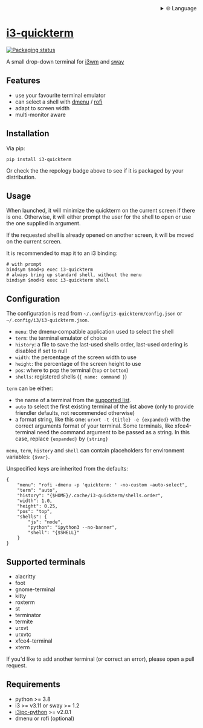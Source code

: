 
<div align="right">
  <details>
    <summary >🌐 Language</summary>
    <div>
      <div align="center">
        <a href="https://openaitx.github.io/view.html?user=lbonn&project=i3-quickterm&lang=en">English</a>
        | <a href="https://openaitx.github.io/view.html?user=lbonn&project=i3-quickterm&lang=zh-CN">简体中文</a>
        | <a href="https://openaitx.github.io/view.html?user=lbonn&project=i3-quickterm&lang=zh-TW">繁體中文</a>
        | <a href="https://openaitx.github.io/view.html?user=lbonn&project=i3-quickterm&lang=ja">日本語</a>
        | <a href="https://openaitx.github.io/view.html?user=lbonn&project=i3-quickterm&lang=ko">한국어</a>
        | <a href="https://openaitx.github.io/view.html?user=lbonn&project=i3-quickterm&lang=hi">हिन्दी</a>
        | <a href="https://openaitx.github.io/view.html?user=lbonn&project=i3-quickterm&lang=th">ไทย</a>
        | <a href="https://openaitx.github.io/view.html?user=lbonn&project=i3-quickterm&lang=fr">Français</a>
        | <a href="https://openaitx.github.io/view.html?user=lbonn&project=i3-quickterm&lang=de">Deutsch</a>
        | <a href="https://openaitx.github.io/view.html?user=lbonn&project=i3-quickterm&lang=es">Español</a>
        | <a href="https://openaitx.github.io/view.html?user=lbonn&project=i3-quickterm&lang=it">Italiano</a>
        | <a href="https://openaitx.github.io/view.html?user=lbonn&project=i3-quickterm&lang=ru">Русский</a>
        | <a href="https://openaitx.github.io/view.html?user=lbonn&project=i3-quickterm&lang=pt">Português</a>
        | <a href="https://openaitx.github.io/view.html?user=lbonn&project=i3-quickterm&lang=nl">Nederlands</a>
        | <a href="https://openaitx.github.io/view.html?user=lbonn&project=i3-quickterm&lang=pl">Polski</a>
        | <a href="https://openaitx.github.io/view.html?user=lbonn&project=i3-quickterm&lang=ar">العربية</a>
        | <a href="https://openaitx.github.io/view.html?user=lbonn&project=i3-quickterm&lang=fa">فارسی</a>
        | <a href="https://openaitx.github.io/view.html?user=lbonn&project=i3-quickterm&lang=tr">Türkçe</a>
        | <a href="https://openaitx.github.io/view.html?user=lbonn&project=i3-quickterm&lang=vi">Tiếng Việt</a>
        | <a href="https://openaitx.github.io/view.html?user=lbonn&project=i3-quickterm&lang=id">Bahasa Indonesia</a>
        | <a href="https://openaitx.github.io/view.html?user=lbonn&project=i3-quickterm&lang=as">অসমীয়া</
      </div>
    </div>
  </details>
</div>

# i3-quickterm

[![Packaging status](https://repology.org/badge/vertical-allrepos/python:i3-quickterm.svg)](https://repology.org/project/python:i3-quickterm/versions)

A small drop-down terminal for [i3wm](https://i3wm.org/) and [sway](https://swaywm.org/)

## Features

* use your favourite terminal emulator
* can select a shell with [dmenu](http://tools.suckless.org/dmenu/) / [rofi](https://github.com/DaveDavenport/rofi)
* adapt to screen width
* multi-monitor aware

## Installation

Via pip:

```
pip install i3-quickterm
```

Or check the the repology badge above to see if it is packaged by your distribution.

## Usage

When launched, it will minimize the quickterm on the current screen if there is one.  Otherwise, it will either prompt the user for the shell to open or use the one supplied in argument.

If the requested shell is already opened on another screen, it will be moved on the current screen.

It is recommended to map it to an i3 binding:

```
# with prompt
bindsym $mod+p exec i3-quickterm
# always bring up standard shell, without the menu
bindsym $mod+b exec i3-quickterm shell
```

## Configuration

The configuration is read from `~/.config/i3-quickterm/config.json` or `~/.config/i3/i3-quickterm.json`.

* `menu`: the dmenu-compatible application used to select the shell
* `term`: the terminal emulator of choice
* `history`: a file to save the last-used shells order, last-used ordering is disabled if set to null
* `width`: the percentage of the screen width to use
* `height`: the percentage of the screen height to use
* `pos`: where to pop the terminal (`top` or `bottom`)
* `shells`: registered shells (`{ name: command }`)

`term` can be either:
- the name of a terminal from the [supported list](#supported-terminals).
- `auto` to select the first existing terminal of the list above (only to provide friendler defaults, not recommended otherwise)
- a format string, like this one: `urxvt -t {title} -e {expanded}` with the correct arguments format of your terminal. Some terminals, like xfce4-terminal need the command argument to be passed as a string. In this case, replace `{expanded}` by `{string}`

`menu`, `term`, `history` and `shell` can contain placeholders for environment variables: `{$var}`.

Unspecified keys are inherited from the defaults:

```
{
    "menu": "rofi -dmenu -p 'quickterm: ' -no-custom -auto-select",
    "term": "auto",
    "history": "{$HOME}/.cache/i3-quickterm/shells.order",
    "width": 1.0,
    "height": 0.25,
    "pos": "top",
    "shells": {
        "js": "node",
        "python": "ipython3 --no-banner",
        "shell": "{$SHELL}"
    }
}
```

## Supported terminals

* alacritty
* foot
* gnome-terminal
* kitty
* roxterm
* st
* terminator
* termite
* urxvt
* urxvtc
* xfce4-terminal
* xterm

If you'd like to add another terminal (or correct an error), please open a pull request.

## Requirements

* python >= 3.8
* i3 >= v3.11 or sway >= 1.2
* [i3ipc-python](https://i3ipc-python.readthedocs.io/en/latest/) >= v2.0.1
* dmenu or rofi (optional)
